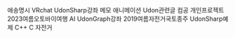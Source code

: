 애송명시
VRchat
UdonSharp강좌
메모
애니메이션
Udon관련글
컴공
개인프로젝트
2023여름오토바이여행
AI
UdonGraph강좌
2019여름자전거국토종주
UdonSharp예제
C++
C
자전거